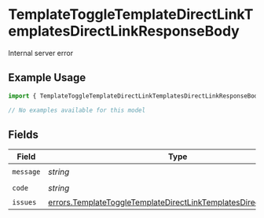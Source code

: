 # TemplateToggleTemplateDirectLinkTemplatesDirectLinkResponseBody

Internal server error

## Example Usage

```typescript
import { TemplateToggleTemplateDirectLinkTemplatesDirectLinkResponseBody } from "@documenso/sdk-typescript/models/errors";

// No examples available for this model
```

## Fields

| Field                                                                                                                                                  | Type                                                                                                                                                   | Required                                                                                                                                               | Description                                                                                                                                            |
| ------------------------------------------------------------------------------------------------------------------------------------------------------ | ------------------------------------------------------------------------------------------------------------------------------------------------------ | ------------------------------------------------------------------------------------------------------------------------------------------------------ | ------------------------------------------------------------------------------------------------------------------------------------------------------ |
| `message`                                                                                                                                              | *string*                                                                                                                                               | :heavy_check_mark:                                                                                                                                     | N/A                                                                                                                                                    |
| `code`                                                                                                                                                 | *string*                                                                                                                                               | :heavy_check_mark:                                                                                                                                     | N/A                                                                                                                                                    |
| `issues`                                                                                                                                               | [errors.TemplateToggleTemplateDirectLinkTemplatesDirectLinkIssues](../../models/errors/templatetoggletemplatedirectlinktemplatesdirectlinkissues.md)[] | :heavy_minus_sign:                                                                                                                                     | N/A                                                                                                                                                    |